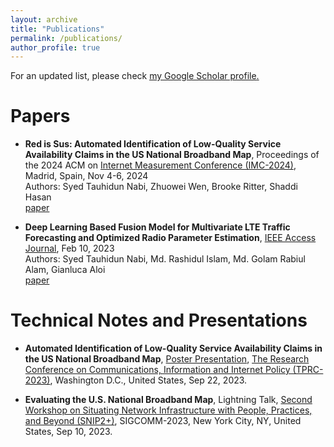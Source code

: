 ```yaml
---
layout: archive
title: "Publications"
permalink: /publications/
author_profile: true
---
```


For an updated list, please check <u><a href="https://scholar.google.com/citations?user=kPfhelMAAAAJ&hl=en&inst=13410158990364976897">my Google Scholar profile</a>.</u>


# Papers

- **Red is Sus: Automated Identification of Low-Quality Service Availability Claims in the US National Broadband Map**, Proceedings of the 2024 ACM on [Internet Measurement Conference (IMC-2024)](https://conferences.sigcomm.org/imc/2024/), Madrid, Spain, Nov 4-6, 2024  
Authors: Syed Tauhidun Nabi, Zhuowei Wen, Brooke Ritter, Shaddi Hasan   
[paper](https://dl.acm.org/doi/abs/10.1145/3646547.3688441)

- **Deep Learning Based Fusion Model for Multivariate LTE Traffic Forecasting and Optimized Radio Parameter Estimation**, [IEEE Access Journal](https://ieeeaccess.ieee.org/), Feb 10, 2023  
Authors: Syed Tauhidun Nabi, Md. Rashidul Islam, Md. Golam Rabiul Alam, Gianluca Aloi   
[paper](https://ieeexplore.ieee.org/abstract/document/10042176)


# Technical Notes and Presentations

- **Automated Identification of Low-Quality Service Availability Claims in the US National Broadband Map**, [Poster Presentation](https://sched.co/1OfAs), [The Research Conference on Communications, Information and Internet Policy (TPRC-2023)](https://www.tprcweb.com/), Washington D.C., United States, Sep 22, 2023.

- **Evaluating the U.S. National Broadband Map**,  Lightning Talk, [Second Workshop on Situating Network Infrastructure with People, Practices, and Beyond (SNIP2+)](https://conferences.sigcomm.org/sigcomm/2023/workshop-snip2+.html), SIGCOMM-2023, New York City, NY, United States, Sep 10, 2023.
